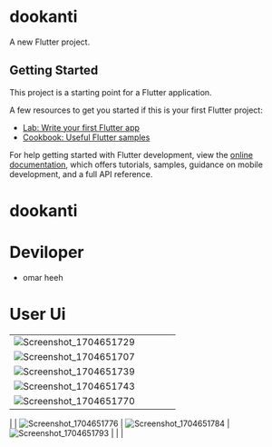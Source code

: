 # dookanti

A new Flutter project.

## Getting Started

This project is a starting point for a Flutter application.

A few resources to get you started if this is your first Flutter project:

- [Lab: Write your first Flutter app](https://docs.flutter.dev/get-started/codelab)
- [Cookbook: Useful Flutter samples](https://docs.flutter.dev/cookbook)

For help getting started with Flutter development, view the
[online documentation](https://docs.flutter.dev/), which offers tutorials,
samples, guidance on mobile development, and a full API reference.
# dookanti


# Deviloper
- omar heeh

# User Ui

|   |   |   |   |   |
|---|---|---|---|---|
| ![Screenshot_1704651729](https://github.com/omarheeh/dookanti/assets/67519670/ccc51547-8d0e-433e-aa4b-a4322b14625e)
  |  ![Screenshot_1704651707](https://github.com/omarheeh/dookanti/assets/67519670/a44c5a5b-6a77-41d0-988c-5c59907719bd)
 | ![Screenshot_1704651739](https://github.com/omarheeh/dookanti/assets/67519670/4bd93a51-7a4f-49fa-a3ed-01974956dd02)
  |  ![Screenshot_1704651743](https://github.com/omarheeh/dookanti/assets/67519670/57c97711-153f-44f2-a70b-61644e1f3694)
 |  ![Screenshot_1704651770](https://github.com/omarheeh/dookanti/assets/67519670/c7d9ab46-7b35-4ad1-8af3-115ae9f9c1d4)
 |
|  ![Screenshot_1704651776](https://github.com/omarheeh/dookanti/assets/67519670/2cc7641a-0eb2-4437-b0b3-1f60b354f8d9)
 |  ![Screenshot_1704651784](https://github.com/omarheeh/dookanti/assets/67519670/4b04d81f-acf9-4794-a874-9230dffb97b0)
 |  ![Screenshot_1704651793](https://github.com/omarheeh/dookanti/assets/67519670/040bbd80-759b-4f5c-be4b-fe6812190a72)
 |   |   |
